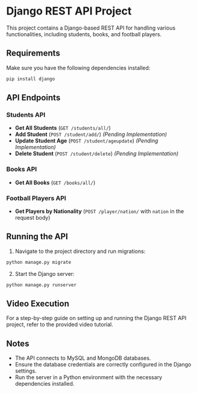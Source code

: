 # Django REST API Project

This project contains a Django-based REST API for handling various functionalities, including students, books, and football players.

## Requirements

Make sure you have the following dependencies installed:

```bash
pip install django
```

## API Endpoints

### Students API

- **Get All Students** (`GET /students/all/`)
- **Add Student** (`POST /student/add/`) *(Pending Implementation)*
- **Update Student Age** (`POST /student/ageupdate`) *(Pending Implementation)*
- **Delete Student** (`POST /student/delete`) *(Pending Implementation)*

### Books API

- **Get All Books** (`GET /books/all/`)

### Football Players API

- **Get Players by Nationality** (`POST /player/nation/` with `nation` in the request body)

## Running the API

1. Navigate to the project directory and run migrations:

```bash
python manage.py migrate
```

2. Start the Django server:

```bash
python manage.py runserver
```

## Video Execution

For a step-by-step guide on setting up and running the Django REST API project, refer to the provided video tutorial.

## Notes

- The API connects to MySQL and MongoDB databases.
- Ensure the database credentials are correctly configured in the Django settings.
- Run the server in a Python environment with the necessary dependencies installed.

